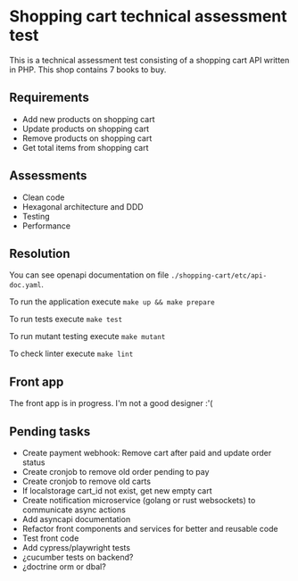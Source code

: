 # Shopping cart technical assessment test

This is a technical assessment test consisting of a shopping cart API written in PHP. This shop contains 7 books to buy.

## Requirements

- Add new products on shopping cart
- Update products on shopping cart
- Remove products on shopping cart
- Get total items from shopping cart

## Assessments

- Clean code
- Hexagonal architecture and DDD
- Testing
- Performance

## Resolution

You can see openapi documentation on file `./shopping-cart/etc/api-doc.yaml`.

To run the application execute `make up && make prepare`

To run tests execute `make test`

To run mutant testing execute `make mutant`

To check linter execute `make lint`

## Front app

The front app is in progress. I'm not a good designer :'(

## Pending tasks

- Create payment webhook: Remove cart after paid and update order status
- Create cronjob to remove old order pending to pay
- Create cronjob to remove old carts
- If localstorage cart_id not exist, get new empty cart
- Create notification microservice (golang or rust websockets) to communicate async actions
- Add asyncapi documentation
- Refactor front components and services for better and reusable code
- Test front code
- Add cypress/playwright tests
- ¿cucumber tests on backend?
- ¿doctrine orm or dbal?

